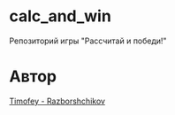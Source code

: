 # calc_and_win
Репозиторий игры "Рассчитай и победи!"

# Автор
[Timofey - Razborshchikov](https://github.com/Timofey3085)
